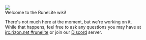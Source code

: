 ![](https://puu.sh/vpxc1/5fe318e5b1.png)  
Welcome to the RuneLite wiki!

There's not much here at the moment, but we're working on it.  
While that happens, feel free to ask any questions you may have at [irc.rizon.net #runelite](http://qchat.rizon.net/?channels=runelite&uio=d4) or join our [Discord](https://discord.gg/mePCs8U) server.